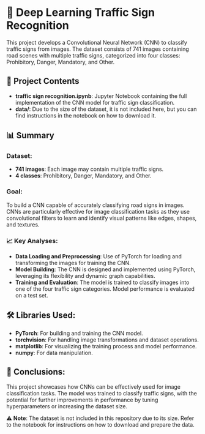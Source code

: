 # 🚦 Deep Learning Traffic Sign Recognition

This project develops a Convolutional Neural Network (CNN) to classify traffic signs from images. The dataset consists of 741 images containing road scenes with multiple traffic signs, categorized into four classes: Prohibitory, Danger, Mandatory, and Other. 

## 📁 Project Contents

- **traffic sign recognition.ipynb**: Jupyter Notebook containing the full implementation of the CNN model for traffic sign classification.
- **data/**: Due to the size of the dataset, it is not included here, but you can find instructions in the notebook on how to download it.

## 📊 Summary

### Dataset:
- **741 images**: Each image may contain multiple traffic signs.
- **4 classes**: Prohibitory, Danger, Mandatory, and Other.

### Goal:
To build a CNN capable of accurately classifying road signs in images. CNNs are particularly effective for image classification tasks as they use convolutional filters to learn and identify visual patterns like edges, shapes, and textures.

### 📈 Key Analyses:
- **Data Loading and Preprocessing**: Use of PyTorch for loading and transforming the images for training the CNN.
- **Model Building**: The CNN is designed and implemented using PyTorch, leveraging its flexibility and dynamic graph capabilities.
- **Training and Evaluation**: The model is trained to classify images into one of the four traffic sign categories. Model performance is evaluated on a test set.

## 🛠️ Libraries Used:
- **PyTorch**: For building and training the CNN model.
- **torchvision**: For handling image transformations and dataset operations.
- **matplotlib**: For visualizing the training process and model performance.
- **numpy**: For data manipulation.

## 📌 Conclusions:
This project showcases how CNNs can be effectively used for image classification tasks. The model was trained to classify traffic signs, with the potential for further improvements in performance by tuning hyperparameters or increasing the dataset size.

⚠️ **Note**: The dataset is not included in this repository due to its size. Refer to the notebook for instructions on how to download and prepare the data.

